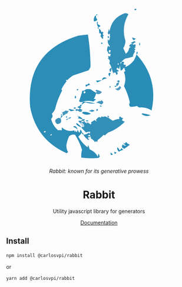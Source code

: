 <div align="center">

![logo](https://github.com/carlosvpi/rabbit/blob/main/docs/assets/Rabbit.svg?raw=true)

_Rabbit: known for its generative prowess_

# Rabbit

Utility javascript library for generators

[Documentation](https://github.com/carlosvpi/lemur/blob/main/docs/documentation.md)

</div>

## Install

```bash
npm install @carlosvpi/rabbit
```

or

```bash
yarn add @carlosvpi/rabbit
```
